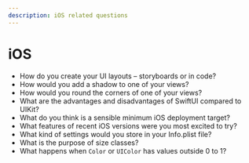 ```yaml
---
description: iOS related questions
---
```


# iOS

* &#x20; How do you create your UI layouts – storyboards or in code?
* &#x20; How would you add a shadow to one of your views?
* &#x20; How would you round the corners of one of your views?
* &#x20; What are the advantages and disadvantages of SwiftUI compared to UIKit?
* &#x20; What do you think is a sensible minimum iOS deployment target?
* &#x20; What features of recent iOS versions were you most excited to try?
* &#x20; What kind of settings would you store in your Info.plist file?
* &#x20; What is the purpose of size classes?
* &#x20; What happens when `Color` or `UIColor` has values outside 0 to 1?

